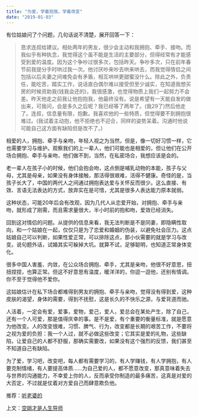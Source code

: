 ```yaml
---
title: "为爱，学着抱我，学着改变"
date: "2019-01-03"
---
```


有位姑娘问了个问题，几句话说不清楚，展开回答一下：

> 恳求连叔给建议。相处两年的男友，很少会主动和我拥抱、牵手、接吻。而我似乎有种执念，我觉得这个虽不能是生活的主要部分，但得经常有才能感受到爱的温度。因为这个争吵过很多次，包括昨天。争吵多次，只在前年春节前我提分手时哄过我一次。他讨厌吵来吵去哄来哄去，而我觉得情侣之间包括以后夫妻之间难免会有矛盾，相互哄哄更甜蜜没什么。除此之外，负责任，能吃苦，踏实工作，说话直白偶尔难以接受但至少诚实，在知道我想买房的时候资助我(钱我会还的)，我很感激，也觉得物质上我们一起努力不会差。昨天他走之前我让他抱抱我，他最终没有。说是希望有一天能自发的做出来，可我问，会是多久之后呢？我已经等了两年了。(我29了)然后他走了。连叔，信息量有限，抱歉。我喜欢他的一些特质，但觉得要不到拥抱很难过。(我试着主动抱，他不拒绝也不迎合，同样的姿势呆着。沟通时他说可能自己这方面有缺陷但是改不了。)

相爱的人，拥抱、牵手与亲吻，年轻人视之为当然，但是，像一切好习惯一样，它也需要学习与维护。观察我们的上一辈人，他们可能也是相爱的，但让他们在公开场合拥抱、牵手与亲吻，他们做不到，当然，在私密场合，我想应该是会的。

老一辈人在孩子小的时候，他们会抱会吻，这点倒是哺乳动物的本能，孩子与父母，尤其是母亲，如果没有身体接触，那活得很艰难，活得不健康。奇怪的是，当孩子长大了，中国的两代人之间通过拥抱表达爱与关怀反而很少。这么直接、有效、言语无法表达的方式，放弃实在是可惜，尤其是很多人表达能力原本就弱。

这种状态，可能20年后会有改观，因为几代人从恋爱开始，对拥抱、牵手与亲吻，就形成了刚需，而且需求量很大，半小时前的抱和吻，爱效已经消失。

回到这对情侣的问题。从提供的信息来看，我无法判断是不是同妻，即隐瞒性取向，和一个姑娘在一起，仅仅只是为了恋爱和婚姻的伪装，以避免社会压力。这点姑娘自己可以判断，如果性爱正常，可以排除这点，那小伙需要的就是学习与改变。说句题外话，试婚其实可躲掉大坑。就算不试，足够聪明，也知道正常身体变化。

很多中国人害羞、内敛，在公众场合拥抱、牵手，尤其是亲吻，他很不好意思，扭扭捏捏，也算正常。但这不好意思有温度，暖洋洋的，你逗一逗他，还别有情调。你不至于觉得他不爱你。

这姑娘估计在私下场合都难得到男友的拥抱、牵手与亲吻，觉得没有得到爱，这种皮肤的渴望，身体的需要，得到不抚慰，这是长久的不快乐之源，与爱背道而驰。

人活着，一定会有爱，爱事，爱物，爱己，爱人，爱总会在某处产生，除了自己，还有一个人可爱，那是值得庆幸的事。是不是爱，有个重要的衡量标准，就是愿意为他改变。人的改变很难，习惯、脾气、行为，改变都是长期的艰苦工作，不要将之视为爱的负担：我一个人过，就不必做这些改变；它其实是爱的礼物，这些缺陷，让爱自己的人都不舒服，那确实需要改，如果没有这个强烈的反馈，我们甚至不知道自己有缺陷。

为了爱，学习吧，改变吧，每人都有需要学习的，有人学赚钱，有人学拥抱，有人要克制情绪，有人要提高体质……为自己爱的人，都不愿意改变，那真意味着失去与世界的沟通能力，不幸爱上你的人，反而承受你制造的最多痛苦，这真是对爱的大否定，不过就是仗着对方爱自己而肆意欺负他。

推荐：[听老婆的](http://mp.weixin.qq.com/s?__biz=MjM5NDU0Mjk2MQ==&mid=2651623413&idx=1&sn=edd3cb743e19033dd775412813a6314c&chksm=bd7e0beb8a0982fdf42398476fa986c7a560044d62efc55c54fa5ebcd2b4a76fc8d992ef0a87&scene=21#wechat_redirect)

上文：[空姐才是人生导师](http://mp.weixin.qq.com/s?__biz=MjM5NDU0Mjk2MQ==&mid=2651632220&idx=1&sn=fc564fa5bbf09ada44435088c2ce9a41&chksm=bd7e36428a09bf5432f9513ac8922dc74d164558e8b6ac94107c4a0141ddec77df16ebb245ee&scene=21#wechat_redirect)
